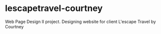 # lescapetravel-courtney
Web Page Design II project. Designing website for client L'escape Travel by Courtney


